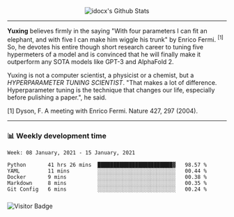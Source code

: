 <div align="center">
    <img align="center" src="https://github-readme-stats.vercel.app/api?username=idocx&show_icons=true&hide_border=true" alt="idocx's Github Stats"></img>
</div>

---

**Yuxing** believes firmly in the saying "With four parameters I can fit an elephant, and with five I can make him wiggle his trunk" by Enrico Fermi. <sup>[1]</sup> So, he devotes his entire though short research career to tuning five hypermeters of a model and is convinced that he will finally make it outperform any SOTA models like GPT-3 and AlphaFold 2.

Yuxing is not a computer scientist, a physicist or a chemist, but a *HYPERPARAMETER TUNING SCIENTIST*. "That makes a lot of difference. Hyperparameter tuning is the technique that changes our life, especially before pulishing a paper.", he said.

[1] Dyson, F. A meeting with Enrico Fermi. Nature 427, 297 (2004).


---

### 📊 Weekly development time
<!--START_SECTION:waka-->
```text
Week: 08 January, 2021 - 15 January, 2021

Python       41 hrs 26 mins  ████████████████████████▓   98.57 % 
YAML         11 mins         ░░░░░░░░░░░░░░░░░░░░░░░░░   00.44 % 
Docker       9 mins          ░░░░░░░░░░░░░░░░░░░░░░░░░   00.38 % 
Markdown     8 mins          ░░░░░░░░░░░░░░░░░░░░░░░░░   00.35 % 
Git Config   6 mins          ░░░░░░░░░░░░░░░░░░░░░░░░░   00.24 % 
```
<!--END_SECTION:waka-->

### 

![Visitor Badge](https://visitor-badge.laobi.icu/badge?page_id=idocx.idocx)